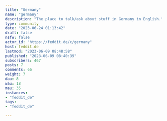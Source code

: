 ```yaml
---
title: "Germany" 
name: "germany"
description: "The place to talk/ask about stuff in Germany in English."
type: community
date: "2023-06-24 01:13:42"
draft: false
nsfw: false
actor_id: "https://feddit.de/c/germany"
host: feddit.de
lastmod: "2023-06-09 08:48:58"
published: "2023-06-09 08:40:39"
subscribers: 467
posts: 7
comments: 66
weight: 7
dau: 8
wau: 18
mau: 35
instances:
- "feddit_de"
tags: 
- "feddit_de"

---
```

